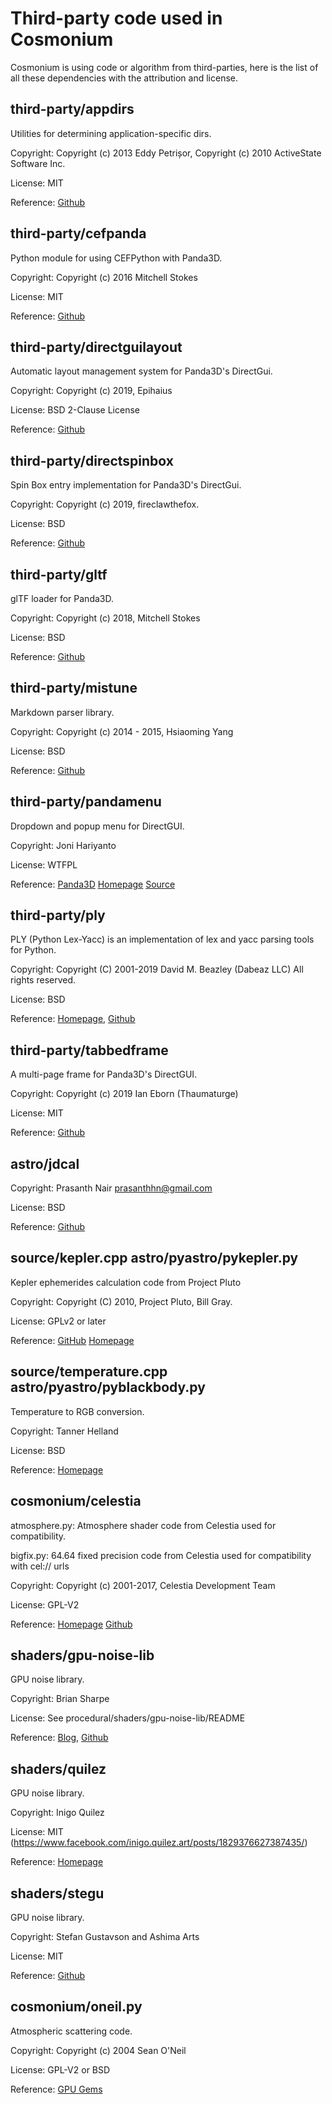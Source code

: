 # Third-party code used in Cosmonium

Cosmonium is using code or algorithm from third-parties, here is the list of all these dependencies with the attribution and license.

## third-party/appdirs

Utilities for determining application-specific dirs.

Copyright: Copyright (c) 2013 Eddy Petrișor, Copyright (c) 2010 ActiveState Software Inc.

License: MIT

Reference: [Github](https://github.com/ActiveState/appdirs)

## third-party/cefpanda

Python module for using CEFPython with Panda3D.

Copyright: Copyright (c) 2016 Mitchell Stokes

License: MIT

Reference: [Github](https://github.com/Moguri/cefpanda)

## third-party/directguilayout

Automatic layout management system for Panda3D's DirectGui.

Copyright: Copyright (c) 2019, Epihaius

License: BSD 2-Clause License

Reference: [Github](https://github.com/Epihaius/DirectGui-layout-system)

## third-party/directspinbox

Spin Box entry implementation for Panda3D's DirectGui.

Copyright: Copyright (c) 2019, fireclawthefox.

License: BSD

Reference: [Github](https://github.com/panda3d/panda3d/pull/742)

## third-party/gltf

 glTF loader for Panda3D.

Copyright: Copyright (c) 2018, Mitchell Stokes

License: BSD

Reference: [Github](https://github.com/Moguri/panda3d-gltf)

## third-party/mistune

Markdown parser library.

Copyright: Copyright (c) 2014 - 2015, Hsiaoming Yang

License: BSD

Reference: [Github](https://github.com/lepture/mistune)

## third-party/pandamenu

Dropdown and popup menu for DirectGUI.

Copyright: Joni Hariyanto <ynjh d0t jo At gmail.com>

License: WTFPL

Reference: [Panda3D](https://discourse.panda3d.org/t/popup-menu-drop-down-menu-bar/4886) [Homepage](http://jon1.us/P3D/) [Source](http://jon1.us/P3D/other/)

## third-party/ply

PLY (Python Lex-Yacc) is an implementation of lex and yacc parsing tools for Python.

Copyright: Copyright (C) 2001-2019 David M. Beazley (Dabeaz LLC) All rights reserved.

License: BSD

Reference: [Homepage](http://dabeaz.com/ply/), [Github](https://github.com/dabeaz/ply)

## third-party/tabbedframe

 A multi-page frame for Panda3D's DirectGUI.

Copyright: Copyright (c) 2019 Ian Eborn (Thaumaturge)

License: MIT

Reference: [Github](https://github.com/ArsThaumaturgis/TabbedFrame)

## astro/jdcal

Copyright: Prasanth Nair <prasanthhn@gmail.com>

License: BSD

Reference: [Github](https://github.com/phn/jdcal)

## source/kepler.cpp astro/pyastro/pykepler.py

Kepler ephemerides calculation code from Project Pluto

Copyright: Copyright (C) 2010, Project Pluto, Bill Gray.

License: GPLv2 or later

Reference: [GitHub](https://github.com/Bill-Gray/lunar) [Homepage](https://projectpluto.com/kepler.htm)

## source/temperature.cpp astro/pyastro/pyblackbody.py

Temperature to RGB conversion.

Copyright: Tanner Helland

License: BSD

Reference: [Homepage](http://www.tannerhelland.com/4435/convert-temperature-rgb-algorithm-code/)

## cosmonium/celestia

atmosphere.py: Atmosphere shader code from Celestia used for compatibility.

bigfix.py: 64.64 fixed precision code from Celestia used for compatibility with cel:// urls

Copyright: Copyright (c) 2001-2017, Celestia Development Team

License: GPL-V2

Reference: [Homepage](https://celestia.space) [Github](https://github.com/CelestiaProject/Celestia)

## shaders/gpu-noise-lib

GPU noise library.

Copyright: Brian Sharpe <brisharpe CIRCLE_A yahoo DOT com>

License: See procedural/shaders/gpu-noise-lib/README

Reference: [Blog](http://briansharpe.wordpress.com), [Github](https://github.com/BrianSharpe)

## shaders/quilez

GPU noise library.

Copyright: Inigo Quilez

License: MIT (https://www.facebook.com/inigo.quilez.art/posts/1829376627387435/)

Reference: [Homepage](http://iquilezles.org/www/index.htm)

## shaders/stegu

GPU noise library.

Copyright: Stefan Gustavson and Ashima Arts

License: MIT

Reference: [Github](https://github.com/stegu/webgl-noise)

## cosmonium/oneil.py

Atmospheric scattering code.

Copyright: Copyright (c) 2004 Sean O'Neil

License: GPL-V2 or BSD

Reference: [GPU Gems](https://developer.nvidia.com/gpugems/GPUGems2/gpugems2_chapter16.html)
